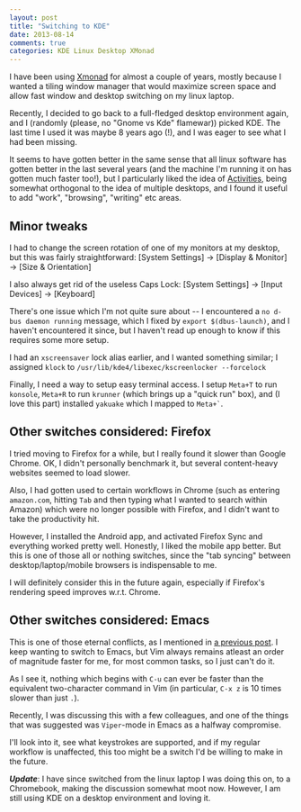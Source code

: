 ```yaml
---
layout: post
title: "Switching to KDE"
date: 2013-08-14
comments: true
categories: KDE Linux Desktop XMonad
---
```


I have been using [Xmonad](http://xmonad.org/) for almost a couple of years, mostly because I wanted a tiling window manager that would maximize screen space and allow fast window and desktop switching on my linux laptop.

Recently, I decided to go back to a full-fledged desktop environment again, and I (randomly (please, no "Gnome vs Kde" flamewar)) picked KDE. The last time I used it was maybe 8 years ago (!), and I was eager to see what I had been missing.

It seems to have gotten better in the same sense that all linux software has gotten better in the last several years (and the machine I'm running it on has gotten much faster too!), but I particularly liked the idea of [Activities](http://userbase.kde.org/Plasma#Activities), being somewhat orthogonal to the idea of multiple desktops, and I found it useful to add "work", "browsing", "writing" etc areas.

Minor tweaks
-----------

I had to change the screen rotation of one of my monitors at my desktop, but this was fairly straightforward: [System Settings] -> [Display & Monitor] -> [Size & Orientation]

I also always get rid of the useless Caps Lock: [System Settings] -> [Input Devices] -> [Keyboard]

There's one issue which I'm not quite sure about -- I encountered a `no d-bus daemon running` message, which I fixed by `export $(dbus-launch)`, and I haven't encountered it since, but I haven't read up enough to know if this requires some more setup.

I had an `xscreensaver` lock alias earlier, and I wanted something similar; I assigned `klock` to `/usr/lib/kde4/libexec/kscreenlocker --forcelock`

Finally, I need a way to setup easy terminal access. I setup `Meta+T` to run `konsole`, `Meta+R` to run `krunner` (which brings up a "quick run" box), and (I love this part) installed `yakuake` which I mapped to `` Meta+` ``.


Other switches considered: Firefox
-------------------------

I tried moving to Firefox for a while, but I really found it slower than Google Chrome. OK, I didn't personally benchmark it, but several content-heavy websites seemed to load slower.

Also, I had gotten used to certain workflows in Chrome (such as entering `amazon.com`, hitting `Tab` and then typing what I wanted to search within Amazon) which were no longer possible with Firefox, and I didn't want to take the productivity hit.

However, I installed the Android app, and activated Firefox Sync and everything worked pretty well. Honestly, I liked the mobile app better. But this is one of those all or nothing switches, since the "tab syncing" between desktop/laptop/mobile browsers is indispensable to me.

I will definitely consider this in the future again, especially if Firefox's rendering speed improves w.r.t. Chrome.

Other switches considered: Emacs
------------------

This is one of those eternal conflicts, as I mentioned in [a previous post](/blog/2013/08/06/slimv/). I keep wanting to switch to Emacs, but Vim always remains atleast an order of magnitude faster for me, for most common tasks, so I just can't do it.

As I see it, nothing which begins with `C-u` can ever be faster than the equivalent two-character command in Vim (in particular, `C-x z` is 10 times slower than just `.`).

Recently, I was discussing this with a few colleagues, and one of the things that was suggested was `Viper`-mode in Emacs as a halfway compromise.

I'll look into it, see what keystrokes are supported, and if my regular workflow is unaffected, this too might be a switch I'd be willing to make in the future.

_**Update**_: I have since switched from the linux laptop I was doing this on,
to a Chromebook, making the discussion somewhat moot now. However, I am still
using KDE on a desktop environment and loving it.
